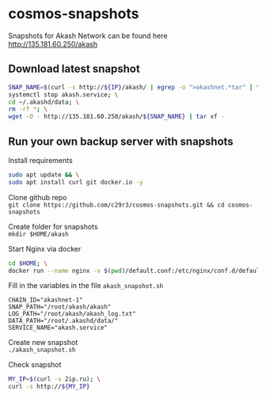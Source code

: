 # cosmos-snapshots  
Snapshots for Akash Network can be found here  
http://135.181.60.250/akash  

## Download latest snapshot  
```bash
SNAP_NAME=$(curl -s http://${IP}/akash/ | egrep -o ">akashnet.*tar" | tr -d ">"); \
systemctl stop akash.service; \
cd ~/.akashd/data; \
rm -rf *; \
wget -O - http://135.181.60.250/akash/${SNAP_NAME} | tar xf -
```


## Run your own backup server with snapshots  
Install requirements  
```bash
sudo apt update && \
sudo apt install curl git docker.io -y
```

Clone github repo  
`git clone https://github.com/c29r3/cosmos-snapshots.git && cd cosmos-snapshots`  

Create folder for snapshots  
`mkdir $HOME/akash`

Start Nginx via docker  
```bash
cd $HOME; \
docker run --name nginx -v $(pwd)/default.conf:/etc/nginx/conf.d/default.conf -v $(pwd)/akash/:/root/ -p 80:80 -d nginx
```

Fill in the variables in the file `akash_snapshot.sh`  
```
CHAIN_ID="akashnet-1"
SNAP_PATH="/root/akash/akash"
LOG_PATH="/root/akash/akash_log.txt"
DATA_PATH="/root/.akashd/data/"
SERVICE_NAME="akash.service"
```
Create new snapshot  
`./akash_snapshot.sh`  

Check snapshot  
```bash
MY_IP=$(curl -s 2ip.ru); \
curl -s http://${MY_IP}
```
